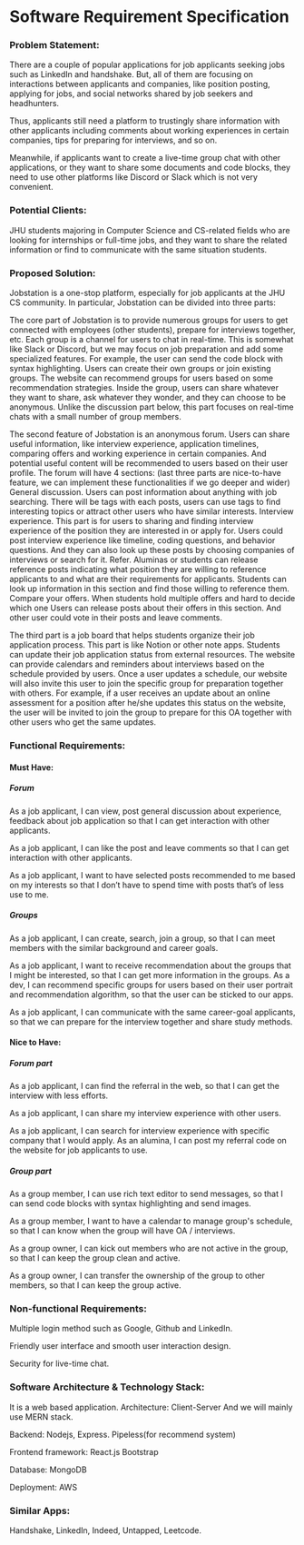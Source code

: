 # Software Requirement Specification



### Problem Statement:

There are a couple of popular applications for job applicants seeking jobs such as LinkedIn and handshake. But, all of them are focusing on interactions between applicants and companies, like position posting, applying for jobs, and social networks shared by job seekers and headhunters.

Thus, applicants still need a platform to trustingly share information with other applicants including comments about working experiences in certain companies, tips for preparing for interviews, and so on.

Meanwhile, if applicants want to create a live-time group chat with other applications, or they want to share some documents and code blocks, they need to use other platforms like Discord or Slack which is not very convenient.


### Potential Clients:

JHU students majoring in Computer Science and CS-related fields who are looking for internships or full-time jobs, and they want to share the related information or find to communicate with the same situation students.




### Proposed Solution:


Jobstation is a one-stop platform, especially for job applicants at the JHU CS community. In particular, Jobstation can be divided into three parts:

The core part of Jobstation is to provide numerous groups for users to get connected with employees (other students), prepare for interviews together, etc. Each group is a channel for users to chat in real-time. This is somewhat like Slack or Discord, but we may focus on job preparation and add some specialized features. For example, the user can send the code block with syntax highlighting. Users can create their own groups or join existing groups. The website can recommend groups for users based on some recommendation strategies. Inside the group, users can share whatever they want to share, ask whatever they wonder, and they can choose to be anonymous. Unlike the discussion part below, this part focuses on real-time chats with a small number of group members.

The second feature of Jobstation is an anonymous forum. Users can share useful information, like interview experience, application timelines, comparing offers and working experience in certain companies. And potential useful content will be recommended to users based on their user profile.
The forum will have 4 sections: (last three parts are nice-to-have feature, we can implement these functionalities if we go deeper and wider)
General discussion. Users can post information about anything with job searching. There will be tags with each posts, users can use tags to find interesting topics or attract other users who have similar interests.
Interview experience. This part is for users to sharing and finding interview experience of the position they are interested in or apply for. Users could post interview experience like timeline, coding questions, and behavior questions. And they can also look up these posts by choosing companies of interviews or search for it.
Refer. Aluminas or students can release reference posts indicating what position they are willing to reference applicants to and what are their requirements for applicants. Students can look up information in this section and find those willing to reference them.
Compare your offers. When students hold multiple offers and hard to decide which one Users can release posts about their offers in this section. And other user could vote in their posts and leave comments.

The third part is a job board that helps students organize their job application process. This part is like Notion or other note apps. Students can update their job application status from external resources. The website can provide calendars and reminders about interviews based on the schedule provided by users. Once a user updates a schedule, our website will also invite this user to join the specific group for preparation together with others. For example, if a user receives an update about an online assessment for a position after he/she updates this status on the website, the user will be invited to join the group to prepare for this OA together with other users who get the same updates.




### Functional Requirements:

#### Must Have:

##### Forum
As a job applicant, I can view, post general discussion about experience, feedback about job application so that I can get interaction with other applicants.

As a job applicant, I can like the post and leave comments so that I can get interaction with other applicants.

As a job applicant, I want to have selected posts recommended to me based on my interests so that I don’t have to spend time with posts that’s of less use to me.



##### Groups
As a job applicant, I can create, search, join a group, so that I can meet members with the similar background and career goals.

As a job applicant, I want to receive recommendation about the groups that I might be interested, so that I can get more information in the groups.
As a dev, I can recommend specific groups for users based on their user portrait and recommendation algorithm, so that the user can be sticked to our apps.

As a job applicant, I can communicate with the same career-goal applicants, so that we can prepare for the interview together and share study methods.




#### Nice to Have:

##### Forum part

As a job applicant, I can find the referral in the web, so that I can get the interview with less efforts.

As a job applicant, I can share my interview experience with other users.

As a job applicant, I can search for interview experience with specific company that I would apply.
As an alumina, I can post my referral code on the website for job applicants to use.

##### Group part

As a group member, I can use rich text editor to send messages, so that I can send code blocks with syntax highlighting and send images.

As a group member, I want to have a calendar to manage group's schedule, so that I can know when the group will have OA / interviews.

As a group owner, I can kick out members who are not active in the group, so that I can keep the group clean and active.

As a group owner, I can transfer the ownership of the group to other members, so that I can keep the group active.

### Non-functional Requirements:

Multiple login method such as Google, Github and LinkedIn.

Friendly user interface and smooth user interaction design.

Security for live-time chat.

### Software Architecture & Technology Stack:

It is a web based application.
Architecture: Client-Server
And we will mainly use MERN stack.

Backend: Nodejs, Express. Pipeless(for recommend system)

Frontend framework: React.js Bootstrap 

Database: MongoDB

Deployment: AWS



### Similar Apps:

Handshake, LinkedIn, Indeed, Untapped, Leetcode.
